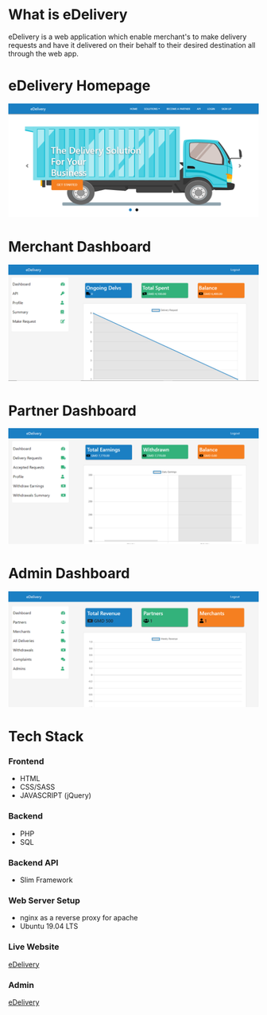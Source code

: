 # What is eDelivery
 eDelivery is a web application which enable merchant's to make delivery requests and have it delivered on their behalf to their desired destination all through the web app.
# eDelivery Homepage
![GitHub Logo](media/images/home.png)
# Merchant Dashboard
![GitHub Logo](media/images/merchant.png)
# Partner Dashboard
![GitHub Logo](media/images/partner.png)
# Admin Dashboard
![GitHub Logo](media/images/admin.png)
# Tech Stack
### Frontend
  - HTML
  - CSS/SASS
  - JAVASCRIPT (jQuery)
### Backend
  - PHP
  - SQL
### Backend API
  - Slim Framework
### Web Server Setup
  - nginx as a reverse proxy for apache
  - Ubuntu 19.04 LTS
### Live Website
[eDelivery](https://www.edelivery.xyz)
### Admin 
[eDelivery](https://www.edelivery.xyz/admin)
